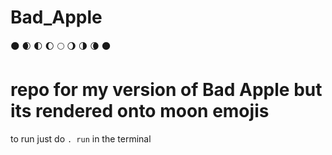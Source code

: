 # Bad_Apple
🌑 🌒 🌓 🌔 🌕 🌖 🌗 🌘 🌑
# repo for my version of Bad Apple but its rendered onto moon emojis

to run just do `. run` in the terminal

